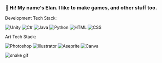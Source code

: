 ### 👋 Hi! My name's Elan. I like to make games, and other stuff too.

Development Tech Stack:
<div display="flex">
  <img src="https://img.shields.io/badge/unity-%23000000.svg?style=for-the-badge&logo=unity&logoColor=white" alt="Unity"/>
  <img src="https://img.shields.io/badge/c%23-%23239120.svg?style=for-the-badge&logo=csharp&logoColor=white" alt="C#"/>
  <img src="https://img.shields.io/badge/java-%23ED8B00.svg?style=for-the-badge&logo=openjdk&logoColor=white" alt="Java"/>
  <img src="https://img.shields.io/badge/python-3670A0.svg?style=for-the-badge&logo=python&logoColor=white" alt="Python"/>
  <img src="https://img.shields.io/badge/html5-%23E34F26.svg?style=for-the-badge&logo=html5&logoColor=white" alt="HTML"/>
  <img src="https://img.shields.io/badge/css3-%231572B6.svg?style=for-the-badge&logo=css3&logoColor=white" alt="CSS"/>
</div>

Art Tech Stack:
<div display = "flex">
    <img src="https://img.shields.io/badge/adobe%20photoshop-%2331A8FF.svg?style=for-the-badge&logo=adobe%20photoshop&logoColor=white" alt="Photoshop"/>
    <img src="https://img.shields.io/badge/adobe%20illustrator-%23FF9A00.svg?style=for-the-badge&logo=adobe%20illustrator&logoColor=white" alt="Illustrator"/>
    <img src="https://img.shields.io/badge/Aseprite-7D929E.svg?style=for-the-badge&logo=aseprite&logoColor=white" alt="Aseprite"/>
    <img src="https://img.shields.io/badge/Canva-%2300C4CC.svg?style=for-the-badge&logo=canva&logoColor=white" alt="Canva"/>
</div>

![snake gif](https://github.com/Elan-Rubin/Elan-Rubin/blob/output/github-user-contribution-grid-snake.svg)
